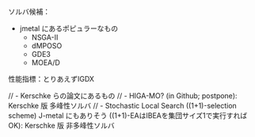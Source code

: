 ソルバ候補：

- jmetal にあるポピュラーなもの
    - NSGA-II
    - dMPOSO
    - GDE3
    - MOEA/D

性能指標：とりあえずIGDX

// - Kerschke らの論文にあるもの
// - HIGA-MO? (in Github; postpone): Kerschke 版 多峰性ソルバ
// - Stochastic Local Search ((1+1)-selection scheme) J-metal にもありそう ((1+1)-EAはIBEAを集団サイズ1で実行すればOK):
Kerschke 版 非多峰性ソルバ